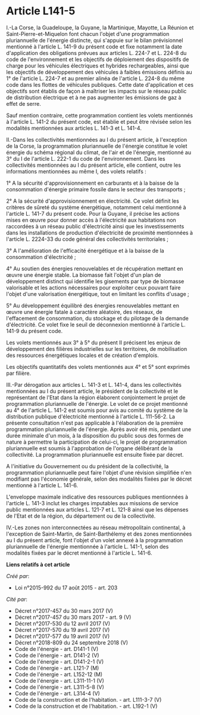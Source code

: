 # Article L141-5

I.-La Corse, la Guadeloupe, la Guyane, la Martinique, Mayotte, La Réunion et Saint-Pierre-et-Miquelon font chacun l'objet
d'une programmation pluriannuelle de l'énergie distincte, qui s'appuie sur le bilan prévisionnel mentionné à l'article L.
141-9 du présent code et fixe notamment la date d'application des obligations prévues aux articles L. 224-7 et L. 224-8 du
code de l'environnement et les objectifs de déploiement des dispositifs de charge pour les véhicules électriques et hybrides
rechargeables, ainsi que les objectifs de développement des véhicules à faibles émissions définis au 1° de l'article L. 224-7
et au premier alinéa de l'article L. 224-8 du même code dans les flottes de véhicules publiques. Cette date d'application et
ces objectifs sont établis de façon à maîtriser les impacts sur le réseau public de distribution électrique et à ne pas
augmenter les émissions de gaz à effet de serre. 

Sauf mention contraire, cette programmation contient les volets mentionnés à l'article L. 141-2 du présent code, est établie
et peut être révisée selon les modalités mentionnées aux articles L. 141-3 et L. 141-4. 

II.-Dans les collectivités mentionnées au I du présent article, à l'exception de la Corse, la programmation pluriannuelle de
l'énergie constitue le volet énergie du schéma régional du climat, de l'air et de l'énergie, mentionné au 3° du I de
l'article L. 222-1 du code de l'environnement. Dans les collectivités mentionnées au I du présent article, elle contient,
outre les informations mentionnées au même I, des volets relatifs : 

1° A la sécurité d'approvisionnement en carburants et à la baisse de la consommation d'énergie primaire fossile dans le
secteur des transports ; 

2° A la sécurité d'approvisionnement en électricité. Ce volet définit les critères de sûreté du système énergétique,
notamment celui mentionné à l'article L. 141-7 du présent code. Pour la Guyane, il précise les actions mises en œuvre pour
donner accès à l'électricité aux habitations non raccordées à un réseau public d'électricité ainsi que les investissements
dans les installations de production d'électricité de proximité mentionnées à l'article L. 2224-33 du code général des
collectivités territoriales ; 

3° A l'amélioration de l'efficacité énergétique et à la baisse de la consommation d'électricité ; 

4° Au soutien des énergies renouvelables et de récupération mettant en œuvre une énergie stable. La biomasse fait l'objet
d'un plan de développement distinct qui identifie les gisements par type de biomasse valorisable et les actions nécessaires
pour exploiter ceux pouvant faire l'objet d'une valorisation énergétique, tout en limitant les conflits d'usage ; 

5° Au développement équilibré des énergies renouvelables mettant en œuvre une énergie fatale à caractère aléatoire, des
réseaux, de l'effacement de consommation, du stockage et du pilotage de la demande d'électricité. Ce volet fixe le seuil de
déconnexion mentionné à l'article L. 141-9 du présent code. 

Les volets mentionnés aux 3° à 5° du présent II précisent les enjeux de développement des filières industrielles sur les
territoires, de mobilisation des ressources énergétiques locales et de création d'emplois. 

Les objectifs quantitatifs des volets mentionnés aux 4° et 5° sont exprimés par filière. 

III.-Par dérogation aux articles L. 141-3 et L. 141-4, dans les collectivités mentionnées au I du présent article, le
président de la collectivité et le représentant de l'Etat dans la région élaborent conjointement le projet de programmation
pluriannuelle de l'énergie. Le volet de ce projet mentionné au 4° de l'article L. 141-2 est soumis pour avis au comité du
système de la distribution publique d'électricité mentionné à l'article L. 111-56-2. La présente consultation n'est pas
applicable à l'élaboration de la première programmation pluriannuelle de l'énergie. Après avoir été mis, pendant une durée
minimale d'un mois, à la disposition du public sous des formes de nature à permettre la participation de celui-ci, le projet
de programmation pluriannuelle est soumis à l'approbation de l'organe délibérant de la collectivité. La programmation
pluriannuelle est ensuite fixée par décret. 

A l'initiative du Gouvernement ou du président de la collectivité, la programmation pluriannuelle peut faire l'objet d'une
révision simplifiée n'en modifiant pas l'économie générale, selon des modalités fixées par le décret mentionné à l'article L.
141-6. 

L'enveloppe maximale indicative des ressources publiques mentionnées à l'article L. 141-3 inclut les charges imputables aux
missions de service public mentionnées aux articles L. 121-7 et L. 121-8 ainsi que les dépenses de l'Etat et de la région, du
département ou de la collectivité. 

IV.-Les zones non interconnectées au réseau métropolitain continental, à l'exception de Saint-Martin, de Saint-Barthélemy et
des zones mentionnées au I du présent article, font l'objet d'un volet annexé à la programmation pluriannuelle de l'énergie
mentionnée à l'article L. 141-1, selon des modalités fixées par le décret mentionné à l'article L. 141-6.

**Liens relatifs à cet article**

_Créé par_:

  - Loi n°2015-992 du 17 août 2015 - art. 203

_Cité par_:

  - Décret n°2017-457 du 30 mars 2017 (V)
  - Décret n°2017-457 du 30 mars 2017 - art. 9 (V)
  - Décret n°2017-530 du 12 avril 2017 (V)
  - Décret n°2017-570 du 19 avril 2017 (V)
  - Décret n°2017-577 du 19 avril 2017 (V)
  - Décret n°2018-809 du 24 septembre 2018 (V)
  - Code de l'énergie - art. D141-1 (V)
  - Code de l'énergie - art. D141-2 (V)
  - Code de l'énergie - art. D141-2-1 (V)
  - Code de l'énergie - art. L121-7 (M)
  - Code de l'énergie - art. L152-12 (M)
  - Code de l'énergie - art. L311-11-1 (V)
  - Code de l'énergie - art. L311-5-8 (V)
  - Code de l'énergie - art. L314-4 (V)
  - Code de la construction et de l'habitation. - art. L111-3-7 (V)
  - Code de la construction et de l'habitation. - art. L192-1  (V)
